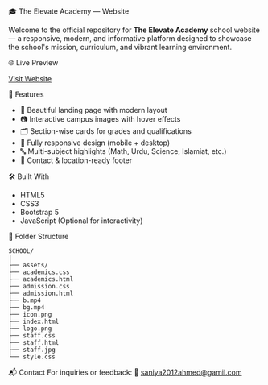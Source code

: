 🎓 The Elevate Academy — Website

Welcome to the official repository for **The Elevate Academy** school website — a responsive, modern, and informative platform designed to showcase the school's mission, curriculum, and vibrant learning environment.

 🌐 Live Preview

[Visit Website](https://68825fb006edc244c90a8377--sparkling-bavarois-ab9c3c.netlify.app/)

 📌 Features

- 🏫 Beautiful landing page with modern layout
- 📷 Interactive campus images with hover effects
- 🗂️ Section-wise cards for grades and qualifications
- 📱 Fully responsive design (mobile + desktop)
- 🔤 Multi-subject highlights (Math, Urdu, Science, Islamiat, etc.)
- 📍 Contact & location-ready footer

 🛠️ Built With

- HTML5  
- CSS3  
- Bootstrap 5  
- JavaScript (Optional for interactivity)

📂 Folder Structure
```
SCHOOL/
│
├── assets/
├── academics.css
├── academics.html
├── admission.css
├── admission.html
├── b.mp4
├── bg.mp4
├── icon.png
├── index.html
├── logo.png
├── staff.css
├── staff.html
├── staff.jpg
└── style.css
```
📬 Contact
For inquiries or feedback:
📧 saniya2012ahmed@gamil.com

